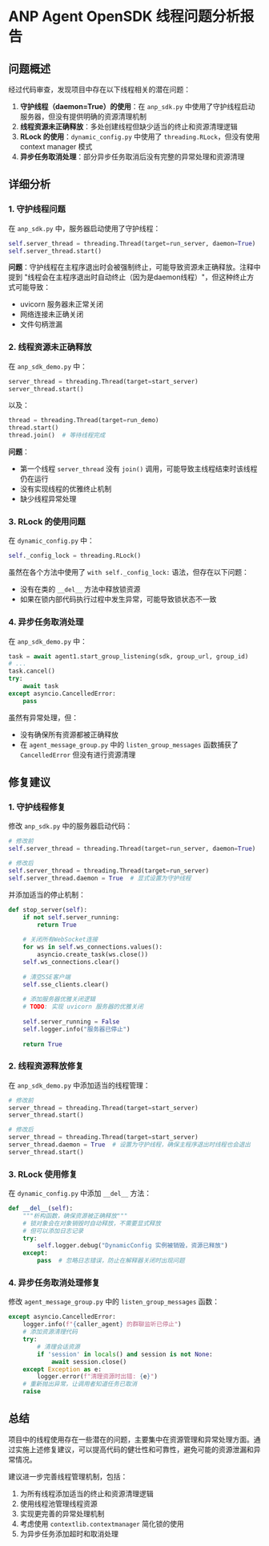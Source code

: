 # ANP Agent OpenSDK 线程问题分析报告

## 问题概述

经过代码审查，发现项目中存在以下线程相关的潜在问题：

1. **守护线程（daemon=True）的使用**：在 `anp_sdk.py` 中使用了守护线程启动服务器，但没有提供明确的资源清理机制
2. **线程资源未正确释放**：多处创建线程但缺少适当的终止和资源清理逻辑
3. **RLock 的使用**：`dynamic_config.py` 中使用了 `threading.RLock`，但没有使用 context manager 模式
4. **异步任务取消处理**：部分异步任务取消后没有完整的异常处理和资源清理

## 详细分析

### 1. 守护线程问题

在 `anp_sdk.py` 中，服务器启动使用了守护线程：

```python
self.server_thread = threading.Thread(target=run_server, daemon=True)
self.server_thread.start()
```

**问题**：守护线程在主程序退出时会被强制终止，可能导致资源未正确释放。注释中提到 "线程会在主程序退出时自动终止（因为是daemon线程）"，但这种终止方式可能导致：
- uvicorn 服务器未正常关闭
- 网络连接未正确关闭
- 文件句柄泄漏

### 2. 线程资源未正确释放

在 `anp_sdk_demo.py` 中：

```python
server_thread = threading.Thread(target=start_server)
server_thread.start()
```

以及：

```python
thread = threading.Thread(target=run_demo)
thread.start()
thread.join()  # 等待线程完成
```

**问题**：
- 第一个线程 `server_thread` 没有 `join()` 调用，可能导致主线程结束时该线程仍在运行
- 没有实现线程的优雅终止机制
- 缺少线程异常处理

### 3. RLock 的使用问题

在 `dynamic_config.py` 中：

```python
self._config_lock = threading.RLock()
```

虽然在各个方法中使用了 `with self._config_lock:` 语法，但存在以下问题：

- 没有在类的 `__del__` 方法中释放锁资源
- 如果在锁内部代码执行过程中发生异常，可能导致锁状态不一致

### 4. 异步任务取消处理

在 `anp_sdk_demo.py` 中：

```python
task = await agent1.start_group_listening(sdk, group_url, group_id)
# ...
task.cancel()
try:
    await task
except asyncio.CancelledError:
    pass
```

虽然有异常处理，但：
- 没有确保所有资源都被正确释放
- 在 `agent_message_group.py` 中的 `listen_group_messages` 函数捕获了 `CancelledError` 但没有进行资源清理

## 修复建议

### 1. 守护线程修复

修改 `anp_sdk.py` 中的服务器启动代码：

```python
# 修改前
self.server_thread = threading.Thread(target=run_server, daemon=True)

# 修改后
self.server_thread = threading.Thread(target=run_server)
self.server_thread.daemon = True  # 显式设置为守护线程
```

并添加适当的停止机制：

```python
def stop_server(self):
    if not self.server_running:
        return True
    
    # 关闭所有WebSocket连接
    for ws in self.ws_connections.values():
        asyncio.create_task(ws.close())
    self.ws_connections.clear()
    
    # 清空SSE客户端
    self.sse_clients.clear()
    
    # 添加服务器优雅关闭逻辑
    # TODO: 实现 uvicorn 服务器的优雅关闭
    
    self.server_running = False
    self.logger.info("服务器已停止")
    
    return True
```

### 2. 线程资源释放修复

在 `anp_sdk_demo.py` 中添加适当的线程管理：

```python
# 修改前
server_thread = threading.Thread(target=start_server)
server_thread.start()

# 修改后
server_thread = threading.Thread(target=start_server)
server_thread.daemon = True  # 设置为守护线程，确保主程序退出时线程也会退出
server_thread.start()
```

### 3. RLock 使用修复

在 `dynamic_config.py` 中添加 `__del__` 方法：

```python
def __del__(self):
    """析构函数，确保资源被正确释放"""
    # 锁对象会在对象销毁时自动释放，不需要显式释放
    # 但可以添加日志记录
    try:
        self.logger.debug("DynamicConfig 实例被销毁，资源已释放")
    except:
        pass  # 忽略日志错误，防止在解释器关闭时出现问题
```

### 4. 异步任务取消处理修复

修改 `agent_message_group.py` 中的 `listen_group_messages` 函数：

```python
except asyncio.CancelledError:
    logger.info(f"{caller_agent} 的群聊监听已停止")
    # 添加资源清理代码
    try:
        # 清理会话资源
        if 'session' in locals() and session is not None:
            await session.close()
    except Exception as e:
        logger.error(f"清理资源时出错: {e}")
    # 重新抛出异常，让调用者知道任务已取消
    raise
```

## 总结

项目中的线程使用存在一些潜在的问题，主要集中在资源管理和异常处理方面。通过实施上述修复建议，可以提高代码的健壮性和可靠性，避免可能的资源泄漏和异常情况。

建议进一步完善线程管理机制，包括：

1. 为所有线程添加适当的终止和资源清理逻辑
2. 使用线程池管理线程资源
3. 实现更完善的异常处理机制
4. 考虑使用 `contextlib.contextmanager` 简化锁的使用
5. 为异步任务添加超时和取消处理